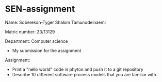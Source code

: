 ﻿# SEN-assignment

Name: Soberekon-Tyger Shalom Tamunodeinaemi

Matric number: 23/13129

Department: Computer science

- My submission for the assignment
  
 Assignment:
- Print a "hello world" code in phyton and push it to a git repository
-  Describe 10 different software process models that you are familiar with.
